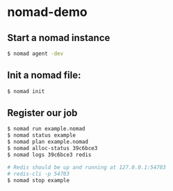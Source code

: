 # nomad-demo

## Start a nomad instance

```bash
$ nomad agent -dev
```

## Init a nomad file:

```bash
$ nomad init
```

## Register our job


```bash
$ nomad run example.nomad
$ nomad status example
$ nomad plan example.nomad
$ nomad alloc-status 39c6bce3
$ nomad logs 39c6bce3 redis

# Redis should be up and running at 127.0.0.1:54703
# redis-cli -p 54703
$ nomad stop example
```

